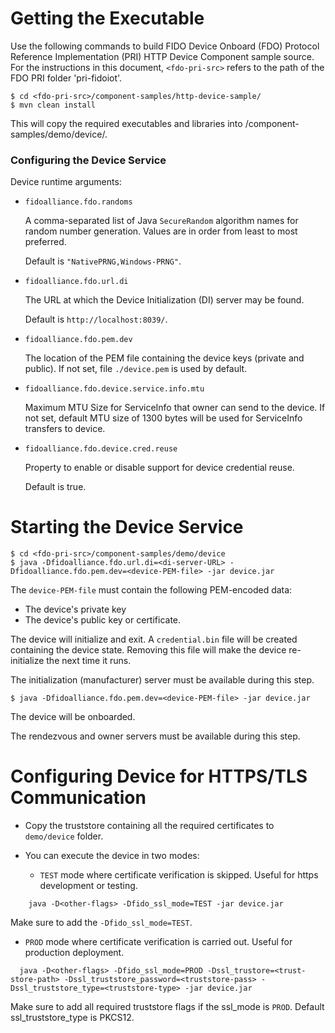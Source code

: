 # Getting the Executable

Use the following commands to build FIDO Device Onboard (FDO) Protocol Reference Implementation (PRI) HTTP Device Component sample source.
For the instructions in this document, `<fdo-pri-src>` refers to the path of the FDO PRI folder 'pri-fidoiot'.
```
$ cd <fdo-pri-src>/component-samples/http-device-sample/
$ mvn clean install
```

This will copy the required executables and libraries into <fdo-pri-src>/component-samples/demo/device/.

### Configuring the Device Service

Device runtime arguments:

- `fidoalliance.fdo.randoms`

  A comma-separated list of Java `SecureRandom` algorithm names for random number generation.
  Values are in order from least to most preferred.

  Default is `"NativePRNG,Windows-PRNG"`.

- `fidoalliance.fdo.url.di`

  The URL at which the Device Initialization (DI) server may be found.

  Default is `http://localhost:8039/`.

- `fidoalliance.fdo.pem.dev`

  The location of the PEM file containing the device keys (private and public).
  If not set, file `./device.pem` is used by default.

- `fidoalliance.fdo.device.service.info.mtu`

  Maximum MTU Size for ServiceInfo that owner can send to the device.
  If not set, default MTU size of 1300 bytes will be used for ServiceInfo transfers to device.

- `fidoalliance.fdo.device.cred.reuse`

  Property to enable or disable support for device credential reuse.

  Default is true.

# Starting the Device Service

```
$ cd <fdo-pri-src>/component-samples/demo/device
$ java -Dfidoalliance.fdo.url.di=<di-server-URL> -Dfidoalliance.fdo.pem.dev=<device-PEM-file> -jar device.jar
```

The `device-PEM-file` must contain the following PEM-encoded data:
- The device's private key
- The device's public key or certificate.

The device will initialize and exit.  A `credential.bin` file will be created containing the device state.
Removing this file will make the device re-initialize the next time it runs.

The initialization (manufacturer) server must be available during this step.

```
$ java -Dfidoalliance.fdo.pem.dev=<device-PEM-file> -jar device.jar
```

The device will be onboarded.

The rendezvous and owner servers must be available during this step.

# Configuring Device for HTTPS/TLS Communication

- Copy the truststore containing all the required certificates to `demo/device` folder.

- You can execute the device in two modes:

  * `TEST` mode where certificate verification is skipped. Useful for https development or testing.
```
    java -D<other-flags> -Dfido_ssl_mode=TEST -jar device.jar
  ```
Make sure to add the `-Dfido_ssl_mode=TEST`.

  * `PROD` mode where certificate verification is carried out. Useful for production deployment.
  ```
    java -D<other-flags> -Dfido_ssl_mode=PROD -Dssl_trustore=<trust-store-path> -Dssl_truststore_password=<truststore-pass> -Dssl_truststore_type=<truststore-type> -jar device.jar
  ```

  Make sure to add all required truststore flags if the ssl_mode is `PROD`. Default ssl_truststore_type is PKCS12.
